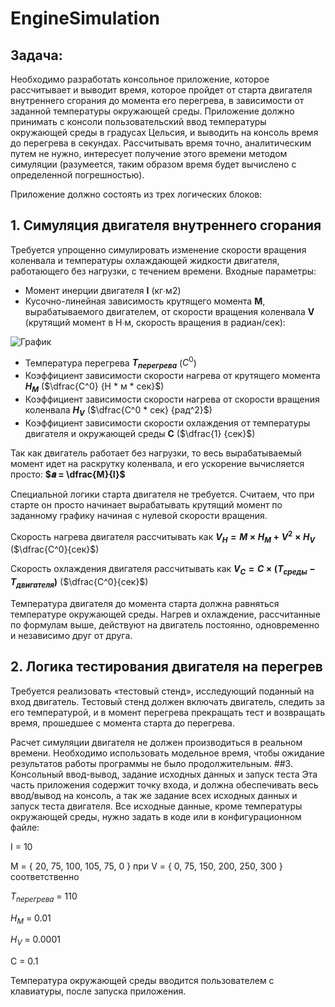 # EngineSimulation
## Задача:
Необходимо разработать консольное приложение, которое рассчитывает и выводит время, которое пройдет от старта двигателя внутреннего сгорания до момента его перегрева, в зависимости от заданной температуры окружающей среды. Приложение должно принимать с консоли пользовательский ввод температуры окружающей среды в градусах Цельсия, и выводить на консоль время до перегрева в секундах. Рассчитывать время точно, аналитическим путем не нужно, интересует получение этого времени методом симуляции (разумеется, таким образом время будет вычислено с определенной погрешностью).

Приложение должно состоять из трех логических блоков:
## 1. Симуляция двигателя внутреннего сгорания
Требуется упрощенно симулировать изменение скорости вращения коленвала и температуры охлаждающей жидкости двигателя, работающего без нагрузки, с течением времени. Входные параметры:
* Момент инерции двигателя  **I** (кг∙м2)
* Кусочно-линейная зависимость крутящего момента **M**, вырабатываемого двигателем, от скорости вращения коленвала **V** (крутящий момент в Н∙м, скорость вращения в радиан/сек):

![График](https://github.com/IlyaSleipnir/EngineSimulation/assets/87799216/8076408d-7742-47d8-9d8c-8b660dfde275)

* Температура перегрева **$T_{перегрева}$** ($C^0$)
* Коэффициент зависимости скорости нагрева от крутящего момента **$H_M$** ($\dfrac{C^0} {Н * м * сек}$)
* Коэффициент зависимости скорости нагрева от скорости вращения коленвала **$H_V$** ($\dfrac{C^0 * сек} {рад^2}$)
* Коэффициент зависимости скорости охлаждения от температуры двигателя и окружающей среды **C** ($\dfrac{1} {сек}$)

Так как двигатель работает без нагрузки, то весь вырабатываемый момент идет на раскрутку коленвала, и его ускорение вычисляется просто: **$𝒂 = \dfrac{M}{I}$**

Специальной логики старта двигателя не требуется. Считаем, что при старте он просто начинает вырабатывать крутящий момент по заданному графику начиная с нулевой скорости вращения.

Скорость нагрева двигателя рассчитывать как **$V_H = M × H_M + V^2 × H_V$** ($\dfrac{С^0}{сек}$)

Скорость охлаждения двигателя рассчитывать как **$V_C = C × (T_{среды} - Т_{двигателя})$** ($\dfrac{С^0}{сек}$)

Температура двигателя до момента старта должна равняться температуре окружающей среды. Нагрев и охлаждение, рассчитанные по формулам выше, действуют на двигатель постоянно, одновременно и независимо друг от друга.
## 2. Логика тестирования двигателя на перегрев
Требуется реализовать «тестовый стенд», исследующий поданный на вход двигатель. Тестовый стенд должен включать двигатель, следить за его температурой, и в момент перегрева прекращать тест и возвращать время, прошедшее с момента старта до перегрева.

Расчет симуляции двигателя не должен производиться в реальном времени. Необходимо использовать модельное время, чтобы ожидание результатов работы программы не было продолжительным.
##3. Консольный ввод-вывод, задание исходных данных и запуск теста
Эта часть приложения содержит точку входа, и должна обеспечивать весь ввод/вывод на консоль, а так же задание всех исходных данных и запуск теста двигателя. Все исходные данные, кроме температуры окружающей среды, нужно задать в коде или в конфигурационном файле:

I = 10

M = { 20, 75, 100, 105, 75, 0 } при V = { 0, 75, 150, 200, 250, 300 } соответственно

$T_{перегрева}$ = 110

$H_M$ = 0.01

$H_V$ = 0.0001

C = 0.1

Температура окружающей среды вводится пользователем с клавиатуры, после запуска приложения.
